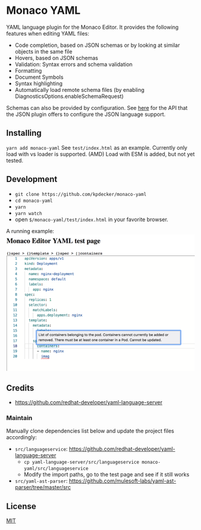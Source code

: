 # Monaco YAML

YAML language plugin for the Monaco Editor. It provides the following features when editing YAML files:
* Code completion, based on JSON schemas or by looking at similar objects in the same file
* Hovers, based on JSON schemas
* Validation: Syntax errors and schema validation
* Formatting
* Document Symbols
* Syntax highlighting
* Automatically load remote schema files (by enabling DiagnosticsOptions.enableSchemaRequest)

Schemas can also be provided by configuration. See [here](https://github.com/Microsoft/monaco-json/blob/master/src/monaco.d.ts)
for the API that the JSON plugin offers to configure the JSON language support.

## Installing

`yarn add monaco-yaml`
See `test/index.html` as an example. Currently only load with vs loader is supported. (AMD)
Load with ESM is added, but not yet tested.

## Development

* `git clone https://github.com/kpdecker/monaco-yaml`
* `cd monaco-yaml`
* `yarn`
* `yarn watch`
* open `$/monaco-yaml/test/index.html` in your favorite browser.

A running example:
![demo-image](test-demo.png)

## Credits
- https://github.com/redhat-developer/yaml-language-server

### Maintain
Manually clone dependencies list below and update the project files accordingly:
- `src/languageservice`: https://github.com/redhat-developer/yaml-language-server
  - `cp yaml-language-server/src/languageservice monaco-yaml/src/languageservice`
  - Modify the import paths, go to the test page and see if it still works
- `src/yaml-ast-parser`: https://github.com/mulesoft-labs/yaml-ast-parser/tree/master/src

## License
[MIT](https://github.com/kpdecker/monaco-yaml/blob/master/LICENSE.md)
